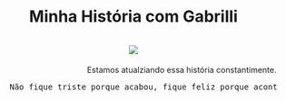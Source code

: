 <h1 align="center">
  Minha História com Gabrilli<br/><br/>
<img src="https://media.discordapp.net/attachments/1171969120573607966/1172104494704767036/rn_image_picker_lib_temp_7f7bf344-b316-411c-b5ca-253a62d02505.jpg"></img>
</h1>

<p align="right">Estamos atualziando essa história constantimente.</p>

<!-- A História de amor entre esses dois começa aqui!. -->

<div text-align="justify">
  <pre>
    Não fique triste porque acabou, fique feliz porque aconteceu.
  </pre>
</div>
